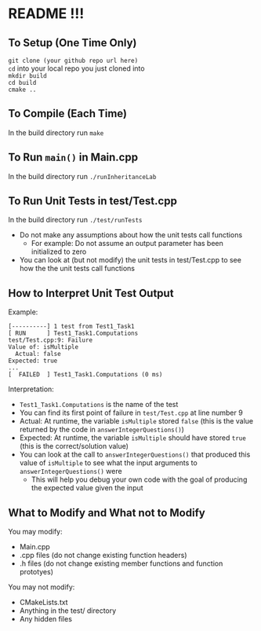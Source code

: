 # README !!!

## To Setup (One Time Only)
`git clone (your github repo url here)`  
`cd` into your local repo you just cloned into  
`mkdir build`  
`cd build`  
`cmake ..`

## To Compile (Each Time)
In the build directory run `make`

## To Run `main()` in Main.cpp
In the build directory run `./runInheritanceLab`

## To Run Unit Tests in test/Test.cpp
In the build directory run `./test/runTests`
* Do not make any assumptions about how the unit tests call functions
    * For example: Do not assume an output parameter has been initialized to zero
* You can look at (but not modify) the unit tests in test/Test.cpp to see how the the unit tests call functions

## How to Interpret Unit Test Output
Example:  
```
[----------] 1 test from Test1_Task1
[ RUN      ] Test1_Task1.Computations
test/Test.cpp:9: Failure
Value of: isMultiple
  Actual: false
Expected: true
...
[  FAILED  ] Test1_Task1.Computations (0 ms)
```   
Interpretation:
* `Test1_Task1.Computations` is the name of the test
* You can find its first point of failure in `test/Test.cpp` at line number 9
* Actual: At runtime, the variable `isMultiple` stored `false` (this is the value returned by the code in `answerIntegerQuestions()`)
* Expected: At runtime, the variable `isMultiple` should have stored `true` (this is the correct/solution value)
* You can look at the call to `answerIntegerQuestions()` that produced this value of `isMultiple` to see what the input arguments to `answerIntegerQuestions()` were
    * This will help you debug your own code with the goal of producing the expected value given the input


## What to Modify and What not to Modify
You may modify:
* Main.cpp
* .cpp files (do not change existing function headers)
* .h files (do not change existing member functions and function prototyes)

You may not modify:
* CMakeLists.txt
* Anything in the test/ directory
* Any hidden files
